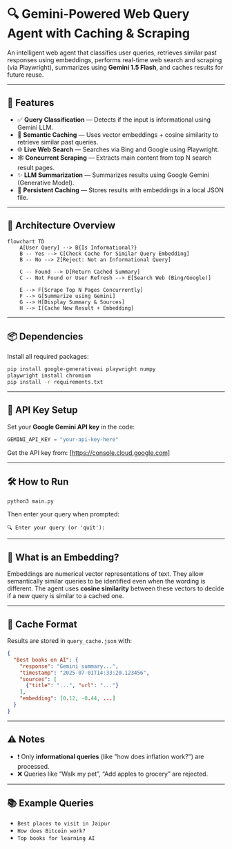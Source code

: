 # 🔍 Gemini-Powered Web Query Agent with Caching & Scraping

An intelligent web agent that classifies user queries, retrieves similar past responses using embeddings, performs real-time web search and scraping (via Playwright), summarizes using **Gemini 1.5 Flash**, and caches results for future reuse.

---

## 🚀 Features

* ✅ **Query Classification** — Detects if the input is informational using Gemini LLM.
* 🧠 **Semantic Caching** — Uses vector embeddings + cosine similarity to retrieve similar past queries.
* 🌐 **Live Web Search** — Searches via Bing and Google using Playwright.
* 🕸 **Concurrent Scraping** — Extracts main content from top N search result pages.
* ✨ **LLM Summarization** — Summarizes results using Google Gemini (Generative Model).
* 💾 **Persistent Caching** — Stores results with embeddings in a local JSON file.

---

## 🧱 Architecture Overview

```mermaid
flowchart TD
    A[User Query] --> B{Is Informational?}
    B -- Yes --> C[Check Cache for Similar Query Embedding]
    B -- No --> Z[Reject: Not an Informational Query]

    C -- Found --> D[Return Cached Summary]
    C -- Not Found or User Refresh --> E[Search Web (Bing/Google)]

    E --> F[Scrape Top N Pages Concurrently]
    F --> G[Summarize using Gemini]
    G --> H[Display Summary & Sources]
    H --> I[Cache New Result + Embedding]
```

---

## 📦 Dependencies

Install all required packages:

```bash
pip install google-generativeai playwright numpy
playwright install chromium
pip install -r requirements.txt
```

---

## 🔐 API Key Setup

Set your **Google Gemini API key** in the code:

```python
GEMINI_API_KEY = "your-api-key-here"
```

Get the API key from: [https://console.cloud.google.com]

---

## 🛠️ How to Run

```bash
python3 main.py
```

Then enter your query when prompted:

```
🔍 Enter your query (or 'quit'):
```

---

## 🧠 What is an Embedding?

Embeddings are numerical vector representations of text. They allow semantically similar queries to be identified even when the wording is different. The agent uses **cosine similarity** between these vectors to decide if a new query is similar to a cached one.

---

## 📁 Cache Format

Results are stored in `query_cache.json` with:

```json
{
  "Best books on AI": {
    "response": "Gemini summary...",
    "timestamp": "2025-07-01T14:33:20.123456",
    "sources": [
      {"title": "...", "url": "..."}
    ],
    "embedding": [0.12, -0.44, ...]
  }
}
```

---

## ⚠️ Notes

* ❗ Only **informational queries** (like "how does inflation work?") are processed.
* ❌ Queries like “Walk my pet”, “Add apples to grocery” are rejected.

---

## 📚 Example Queries

* `Best places to visit in Jaipur`
* `How does Bitcoin work?`
* `Top books for learning AI`
